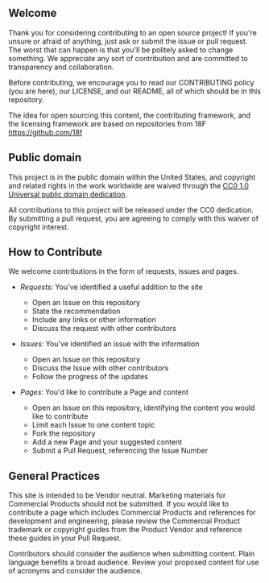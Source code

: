 ## Welcome

Thank you for considering contributing to an open source project! If you're unsure or afraid of anything, just ask or submit the issue or pull request. The worst that can happen is that you'll be politely asked to change something. We appreciate any sort of contribution and are committed to transparency and collaboration.

Before contributing, we encourage you to read our CONTRIBUTING policy (you are here), our LICENSE, and our README, all of which should be in this repository.

The idea for open sourcing this content, the contributing framework, and the licensing framework are based on repositories from 18F https://github.com/18f

## Public domain

This project is in the public domain within the United States, and
copyright and related rights in the work worldwide are waived through
the [CC0 1.0 Universal public domain dedication](https://creativecommons.org/publicdomain/zero/1.0/).

All contributions to this project will be released under the CC0
dedication. By submitting a pull request, you are agreeing to comply
with this waiver of copyright interest.

## How to Contribute
We welcome contributions in the form of requests, issues and pages.  

* _Requests:_ You've identified a useful addition to the site
  * Open an Issue on this repository
  * State the recommendation
  * Include any links or other information
  * Discuss the request with other contributors  

* _Issues:_ You've identified an issue with the information
  * Open an Issue on this repository
  * Discuss the Issue with other contributors
  * Follow the progress of the updates

* _Pages:_ You'd like to contribute a Page and content
  * Open an Issue on this repository, identifying the content you would like to contribute
  * Limit each Issue to one content topic
  * Fork the repository
  * Add a new Page and your suggested content
  * Submit a Pull Request, referencing the Issue Number

## General Practices
This site is intended to be Vendor neutral.  Marketing materials for Commercial Products should not be submitted.  If you would like to contribute a page which includes Commercial Products and references for development and engineering, please review the Commercial Product trademark or copyright guides from the Product Vendor and reference these guides in your Pull Request.  

Contributors should consider the audience when submitting content.  Plain language benefits a broad audience.  Review your proposed content for use of acronyms and consider the audience.   
